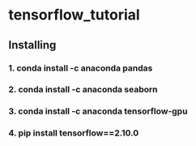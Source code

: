 # tensorflow_tutorial

## Installing
### 1. conda install -c anaconda pandas
### 2. conda install -c anaconda seaborn
### 3. conda install -c anaconda tensorflow-gpu
### 4. pip install tensorflow==2.10.0
